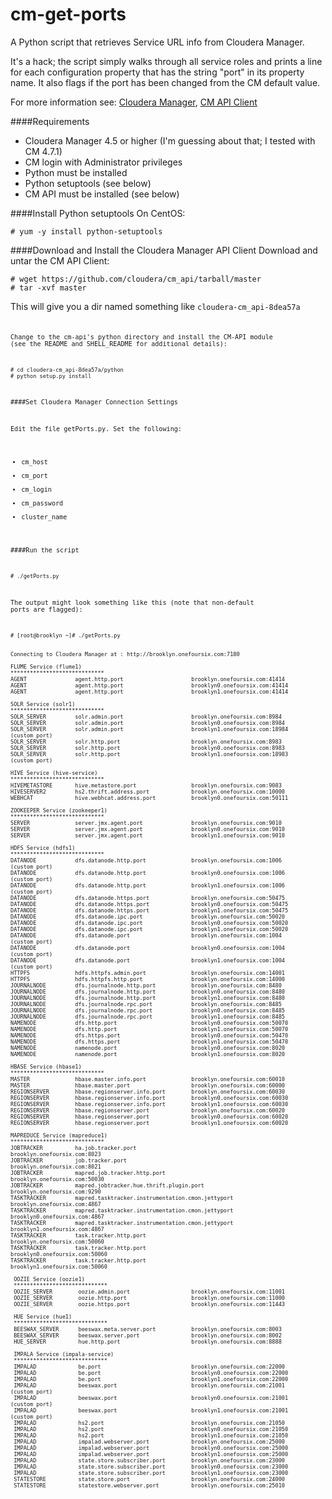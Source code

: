 cm-get-ports
==================

A Python script that retrieves Service URL info from Cloudera Manager.

It's a hack; the script simply walks through all service roles and prints a line for each configuration property that has the string "port" in its property name.  It also flags if the port has been changed from the CM default value.

For more information see: [Cloudera Manager](http://www.cloudera.com/content/cloudera/en/products/cloudera-manager.html), [CM API Client](http://cloudera.github.io/cm_api/)





####Requirements
- Cloudera Manager 4.5 or higher (I'm guessing about that; I tested with CM 4.7.1)
- CM login with Administrator privileges
- Python must be installed
- Python setuptools (see below)
- CM API must be installed (see below)


####Install Python setuptools
On CentOS:

    # yum -y install python-setuptools


####Download and Install the Cloudera Manager API Client
Download and untar the CM API Client:

    # wget https://github.com/cloudera/cm_api/tarball/master
    # tar -xvf master

This will give you a dir named something like <code>cloudera-cm_api-8dea57a<code>

Change to the cm-api's python directory and install the CM-API module (see the README and SHELL_README for additional details):

    # cd cloudera-cm_api-8dea57a/python
    # python setup.py install


####Set Cloudera Manager Connection Settings

Edit the file getPorts.py.  Set the following:
- cm_host
- cm_port
- cm_login
- cm_password
- cluster_name


####Run the script

    # ./getPorts.py

The output might look something like this (note that non-default ports are flagged):

    # [root@brooklyn ~]# ./getPorts.py

    
    Connecting to Cloudera Manager at : http://brooklyn.onefoursix.com:7180

    FLUME Service (flume1)
    *****************************
    AGENT               agent.http.port                     brooklyn.onefoursix.com:41414           
    AGENT               agent.http.port                     brooklyn0.onefoursix.com:41414          
    AGENT               agent.http.port                     brooklyn1.onefoursix.com:41414   
    
    SOLR Service (solr1)
    *****************************
    SOLR_SERVER         solr.admin.port                     brooklyn.onefoursix.com:8984            
    SOLR_SERVER         solr.admin.port                     brooklyn0.onefoursix.com:8984           
    SOLR_SERVER         solr.admin.port                     brooklyn1.onefoursix.com:18984          (custom port)
    SOLR_SERVER         solr.http.port                      brooklyn.onefoursix.com:8983            
    SOLR_SERVER         solr.http.port                      brooklyn0.onefoursix.com:8983           
    SOLR_SERVER         solr.http.port                      brooklyn1.onefoursix.com:18983          (custom port)

    HIVE Service (hive-service)
    *****************************
    HIVEMETASTORE       hive.metastore.port                 brooklyn.onefoursix.com:9083            
    HIVESERVER2         hs2.thrift.address.port             brooklyn.onefoursix.com:10000           
    WEBHCAT             hive.webhcat.address.port           brooklyn0.onefoursix.com:50111 
     
    ZOOKEEPER Service (zookeeper1)
    *****************************
    SERVER              server.jmx.agent.port               brooklyn.onefoursix.com:9010            
    SERVER              server.jmx.agent.port               brooklyn0.onefoursix.com:9010           
    SERVER              server.jmx.agent.port               brooklyn1.onefoursix.com:9010           

    HDFS Service (hdfs1)
    *****************************
    DATANODE            dfs.datanode.http.port              brooklyn.onefoursix.com:1006            (custom port)
    DATANODE            dfs.datanode.http.port              brooklyn0.onefoursix.com:1006           (custom port)
    DATANODE            dfs.datanode.http.port              brooklyn1.onefoursix.com:1006           (custom port)
    DATANODE            dfs.datanode.https.port             brooklyn.onefoursix.com:50475           
    DATANODE            dfs.datanode.https.port             brooklyn0.onefoursix.com:50475          
    DATANODE            dfs.datanode.https.port             brooklyn1.onefoursix.com:50475          
    DATANODE            dfs.datanode.ipc.port               brooklyn.onefoursix.com:50020           
    DATANODE            dfs.datanode.ipc.port               brooklyn0.onefoursix.com:50020          
    DATANODE            dfs.datanode.ipc.port               brooklyn1.onefoursix.com:50020          
    DATANODE            dfs.datanode.port                   brooklyn.onefoursix.com:1004            (custom port)
    DATANODE            dfs.datanode.port                   brooklyn0.onefoursix.com:1004           (custom port)
    DATANODE            dfs.datanode.port                   brooklyn1.onefoursix.com:1004           (custom port)
    HTTPFS              hdfs.httpfs.admin.port              brooklyn.onefoursix.com:14001           
    HTTPFS              hdfs.httpfs.http.port               brooklyn.onefoursix.com:14000           
    JOURNALNODE         dfs.journalnode.http.port           brooklyn.onefoursix.com:8480            
    JOURNALNODE         dfs.journalnode.http.port           brooklyn0.onefoursix.com:8480           
    JOURNALNODE         dfs.journalnode.http.port           brooklyn1.onefoursix.com:8480           
    JOURNALNODE         dfs.journalnode.rpc.port            brooklyn.onefoursix.com:8485            
    JOURNALNODE         dfs.journalnode.rpc.port            brooklyn0.onefoursix.com:8485           
    JOURNALNODE         dfs.journalnode.rpc.port            brooklyn1.onefoursix.com:8485           
    NAMENODE            dfs.http.port                       brooklyn0.onefoursix.com:50070          
    NAMENODE            dfs.http.port                       brooklyn1.onefoursix.com:50070          
    NAMENODE            dfs.https.port                      brooklyn0.onefoursix.com:50470          
    NAMENODE            dfs.https.port                      brooklyn1.onefoursix.com:50470          
    NAMENODE            namenode.port                       brooklyn0.onefoursix.com:8020           
    NAMENODE            namenode.port                       brooklyn1.onefoursix.com:8020           

    HBASE Service (hbase1)
    *****************************
    MASTER              hbase.master.info.port              brooklyn.onefoursix.com:60010           
    MASTER              hbase.master.port                   brooklyn.onefoursix.com:60000           
    REGIONSERVER        hbase.regionserver.info.port        brooklyn.onefoursix.com:60030           
    REGIONSERVER        hbase.regionserver.info.port        brooklyn0.onefoursix.com:60030          
    REGIONSERVER        hbase.regionserver.info.port        brooklyn1.onefoursix.com:60030          
    REGIONSERVER        hbase.regionserver.port             brooklyn.onefoursix.com:60020           
    REGIONSERVER        hbase.regionserver.port             brooklyn0.onefoursix.com:60020          
    REGIONSERVER        hbase.regionserver.port             brooklyn1.onefoursix.com:60020          

    MAPREDUCE Service (mapreduce1)
    *****************************
    JOBTRACKER          ha.job.tracker.port                                 brooklyn.onefoursix.com:8023            
    JOBTRACKER          job.tracker.port                                    brooklyn.onefoursix.com:8021            
    JOBTRACKER          mapred.job.tracker.http.port                        brooklyn.onefoursix.com:50030           
    JOBTRACKER          mapred.jobtracker.hue.thrift.plugin.port            brooklyn.onefoursix.com:9290            
    TASKTRACKER         mapred.tasktracker.instrumentation.cmon.jettyport   brooklyn.onefoursix.com:4867            
    TASKTRACKER         mapred.tasktracker.instrumentation.cmon.jettyport   brooklyn0.onefoursix.com:4867           
    TASKTRACKER         mapred.tasktracker.instrumentation.cmon.jettyport   brooklyn1.onefoursix.com:4867           
    TASKTRACKER         task.tracker.http.port                              brooklyn.onefoursix.com:50060           
    TASKTRACKER         task.tracker.http.port                              brooklyn0.onefoursix.com:50060          
    TASKTRACKER         task.tracker.http.port                              brooklyn1.onefoursix.com:50060          

     OOZIE Service (oozie1)
     *****************************
     OOZIE_SERVER        oozie.admin.port                   brooklyn.onefoursix.com:11001           
     OOZIE_SERVER        oozie.http.port                    brooklyn.onefoursix.com:11000           
     OOZIE_SERVER        oozie.https.port                   brooklyn.onefoursix.com:11443           

     HUE Service (hue1)
     *****************************
     BEESWAX_SERVER      beeswax.meta.server.port           brooklyn.onefoursix.com:8003            
     BEESWAX_SERVER      beeswax.server.port                brooklyn.onefoursix.com:8002            
     HUE_SERVER          hue.http.port                      brooklyn.onefoursix.com:8888            

     IMPALA Service (impala-service)
     *****************************
     IMPALAD             be.port                            brooklyn.onefoursix.com:22000           
     IMPALAD             be.port                            brooklyn0.onefoursix.com:22000          
     IMPALAD             be.port                            brooklyn1.onefoursix.com:22000          
     IMPALAD             beeswax.port                       brooklyn.onefoursix.com:21001           (custom port)
     IMPALAD             beeswax.port                       brooklyn0.onefoursix.com:21001          (custom port)
     IMPALAD             beeswax.port                       brooklyn1.onefoursix.com:21001          (custom port)
     IMPALAD             hs2.port                           brooklyn.onefoursix.com:21050           
     IMPALAD             hs2.port                           brooklyn0.onefoursix.com:21050          
     IMPALAD             hs2.port                           brooklyn1.onefoursix.com:21050          
     IMPALAD             impalad.webserver.port             brooklyn.onefoursix.com:25000           
     IMPALAD             impalad.webserver.port             brooklyn0.onefoursix.com:25000          
     IMPALAD             impalad.webserver.port             brooklyn1.onefoursix.com:25000          
     IMPALAD             state.store.subscriber.port        brooklyn.onefoursix.com:23000           
     IMPALAD             state.store.subscriber.port        brooklyn0.onefoursix.com:23000          
     IMPALAD             state.store.subscriber.port        brooklyn1.onefoursix.com:23000          
     STATESTORE          state.store.port                   brooklyn.onefoursix.com:24000           
     STATESTORE          statestore.webserver.port          brooklyn.onefoursix.com:25010           

    
     
